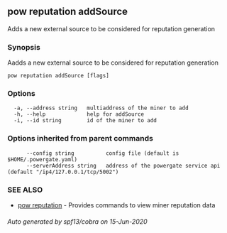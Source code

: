 ## pow reputation addSource

Adds a new external source to be considered for reputation generation

### Synopsis

Aadds a new external source to be considered for reputation generation

```
pow reputation addSource [flags]
```

### Options

```
  -a, --address string   multiaddress of the miner to add
  -h, --help             help for addSource
  -i, --id string        id of the miner to add
```

### Options inherited from parent commands

```
      --config string          config file (default is $HOME/.powergate.yaml)
      --serverAddress string   address of the powergate service api (default "/ip4/127.0.0.1/tcp/5002")
```

### SEE ALSO

* [pow reputation](pow_reputation.md)	 - Provides commands to view miner reputation data

###### Auto generated by spf13/cobra on 15-Jun-2020
